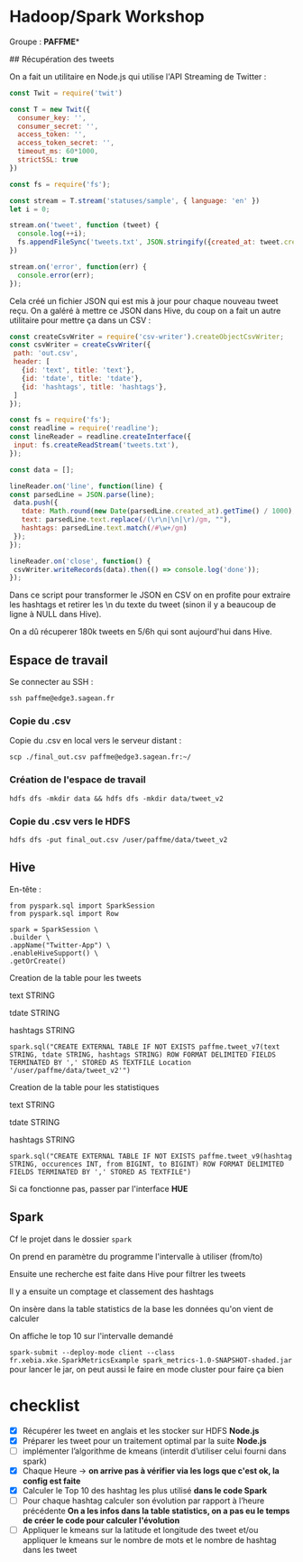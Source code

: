 # Hadoop/Spark Workshop

Groupe : **PAFFME***

## Récupération des tweets

On a fait un utilitaire en Node.js qui utilise l'API Streaming de Twitter :

```js
const Twit = require('twit')

const T = new Twit({
  consumer_key: '',
  consumer_secret: '',
  access_token: '',
  access_token_secret: '',
  timeout_ms: 60*1000,
  strictSSL: true
})

const fs = require('fs');

const stream = T.stream('statuses/sample', { language: 'en' })
let i = 0;

stream.on('tweet', function (tweet) {
  console.log(++i);
  fs.appendFileSync('tweets.txt', JSON.stringify({created_at: tweet.created_at, text: tweet.text}) + '\n');
})

stream.on('error', function(err) {
  console.error(err);
});
 ```
 
 Cela créé un fichier JSON qui est mis à jour pour chaque nouveau tweet reçu. On a galéré à mettre ce JSON dans Hive, du coup on a fait un autre utilitaire pour mettre ça dans un CSV :
 
 ```js
const createCsvWriter = require('csv-writer').createObjectCsvWriter;
const csvWriter = createCsvWriter({
  path: 'out.csv',
  header: [
    {id: 'text', title: 'text'},
    {id: 'tdate', title: 'tdate'},
    {id: 'hashtags', title: 'hashtags'},
  ]
});

const fs = require('fs');
const readline = require('readline');
const lineReader = readline.createInterface({
  input: fs.createReadStream('tweets.txt'),
});

const data = [];

lineReader.on('line', function(line) {
 const parsedLine = JSON.parse(line);
  data.push({
    tdate: Math.round(new Date(parsedLine.created_at).getTime() / 1000),
    text: parsedLine.text.replace(/(\r\n|\n|\r)/gm, ""),
    hashtags: parsedLine.text.match(/#\w+/gm)
  });
});

lineReader.on('close', function() {
  csvWriter.writeRecords(data).then(() => console.log('done'));
});
 ```
 
Dans ce script pour transformer le JSON en CSV on en profite pour extraire les hashtags et retirer les \n du texte du tweet (sinon il y a beaucoup de ligne à NULL dans Hive).

On a dû récuperer 180k tweets en 5/6h qui sont aujourd'hui dans Hive.

## Espace de travail
Se connecter au SSH : 

    ssh paffme@edge3.sagean.fr

### Copie du .csv
Copie du .csv en local vers le serveur distant :

    scp ./final_out.csv paffme@edge3.sagean.fr:~/

### Création de l'espace de travail
    hdfs dfs -mkdir data && hdfs dfs -mkdir data/tweet_v2

### Copie du .csv vers le HDFS
    hdfs dfs -put final_out.csv /user/paffme/data/tweet_v2

## Hive
En-tête : 

    from pyspark.sql import SparkSession
    from pyspark.sql import Row

    spark = SparkSession \
    .builder \
    .appName("Twitter-App") \
    .enableHiveSupport() \
    .getOrCreate()

Creation de la table pour les tweets

text STRING

tdate STRING

hashtags STRING

    spark.sql("CREATE EXTERNAL TABLE IF NOT EXISTS paffme.tweet_v7(text STRING, tdate STRING, hashtags STRING) ROW FORMAT DELIMITED FIELDS TERMINATED BY ',' STORED AS TEXTFILE Location '/user/paffme/data/tweet_v2'")

Creation de la table pour les statistiques

text STRING

tdate STRING

hashtags STRING



    spark.sql("CREATE EXTERNAL TABLE IF NOT EXISTS paffme.tweet_v9(hashtag STRING, occurences INT, from BIGINT, to BIGINT) ROW FORMAT DELIMITED FIELDS TERMINATED BY ',' STORED AS TEXTFILE")


Si ca fonctionne pas, passer par l'interface **HUE**

## Spark

Cf le projet dans le dossier `spark`

On prend en paramètre du programme l'intervalle à utiliser (from/to)

Ensuite une recherche est faite dans Hive pour filtrer les tweets

Il y a ensuite un comptage et classement des hashtags

On insère dans la table statistics de la base les données qu'on vient de calculer

On affiche le top 10 sur l'intervalle demandé

`spark-submit --deploy-mode client --class fr.xebia.xke.SparkMetricsExample spark_metrics-1.0-SNAPSHOT-shaded.jar` pour lancer le jar, on peut aussi le faire en mode cluster pour faire ça bien

# checklist

- [x] Récupérer les tweet en anglais et les stocker sur HDFS **Node.js**
- [x] Préparer les tweet pour un traitement optimal par la suite **Node.js**
- [ ] implémenter l’algorithme de kmeans (interdit d’utiliser celui fourni dans spark)
- [x] Chaque Heure -> **on arrive pas à vérifier via les logs que c'est ok, la config est faite**
- [x] Calculer le Top 10 des hashtag les plus utilisé **dans le code Spark**
- [ ] Pour chaque hashtag calculer son évolution par rapport à l’heure précédente **On a les infos dans la table statistics, on a pas eu le temps de créer le code pour calculer l'évolution**
- [ ] Appliquer le kmeans sur la latitude et longitude des tweet et/ou appliquer le kmeans sur le nombre de mots et le nombre de hashtag dans les tweet
